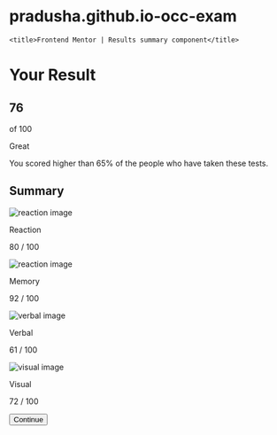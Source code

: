 # pradusha.github.io-occ-exam
<!DOCTYPE html>
<html lang="en">
  <head>
    <meta charset="UTF-8" />
    <meta name="viewport" content="width=device-width, initial-scale=1.0" />
    <link
      rel="icon"
      type="image/png"
      sizes="32x32"
      href="./assets/images/favicon-32x32.png"
    />
    <link rel="stylesheet" href="styles.css" />

    <title>Frontend Mentor | Results summary component</title>
  </head>
  <body>
    <!--begin main page>-->
    <main class="main-page">
      <!--begin main card-->
      <div class="card">
        <!--begin card left-->
        <div class="card-left">
          <h1>Your Result</h1>
          <div class="circle-box">
            <h2 class="circle-header">76</h2>
            <p class="circle-text">of 100</p>
          </div>
          <div class="card-left-bottom">
            <p class="card-left-text">Great</p>
            <p class="card-left-paragraph">
              You scored higher than 65% of the people who have taken these
              tests.
            </p>
          </div>
        </div>
        <!--end card left-->
        <!--begin card right-->
        <div class="card-right">
          <div class="card-right-header-box">
            <h2 class="card-right-header">Summary</h2>
          </div>
          <div class="stats-container">
            <div class="stats-box1">
              <div class="stats-left">
                <img
                  class="stats-image"
                  src="images/icon-reaction.svg"
                  alt="reaction image"
                />
                <p class="stats-title">Reaction</p>
              </div>
              <div class="stats-right">
                <p class="stats-results">
                  80 <span class="stats-span">/ 100</span>
                </p>
              </div>
            </div>
            <div class="stats-box2">
              <div class="stats-left">
                <img
                  class="stats-image"
                  src="images/icon-memory.svg"
                  alt="reaction image"
                />
                <p class="stats-title2">Memory</p>
              </div>
              <div class="stats-right">
                <p class="stats-results">
                  92 <span class="stats-span">/ 100</span>
                </p>
              </div>
            </div>
            <div class="stats-box3">
              <div class="stats-left">
                <img
                  class="stats-image"
                  src="images/icon-verbal.svg"
                  alt="verbal image"
                />
                <p class="stats-title3">Verbal</p>
              </div>
              <div class="stats-right">
                <p class="stats-results">
                  61 <span class="stats-span">/ 100</span>
                </p>
              </div>
            </div>
            <div class="stats-box4">
              <div class="stats-left">
                <img
                  class="stats-image"
                  src="images/icon-visual.svg"
                  alt="visual image"
                />
                <p class="stats-title4">Visual</p>
              </div>
              <div class="stats-right">
                <p class="stats-results">
                  72 <span class="stats-span">/ 100</span>
                </p>
              </div>
            </div>
          </div>
          <button>Continue</button>
        </div>
        <!--end card right-->
      </div>
      <!--end main card-->
    </main>
    <!--end main page-->
  </body>
</html>
